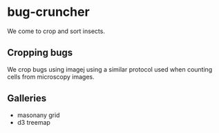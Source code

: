 # bug-cruncher

We come to crop and sort insects.

## Cropping bugs

We crop bugs using imagej using a similar protocol used when counting cells from microscopy images.

## Galleries

- masonany grid
- d3 treemap
